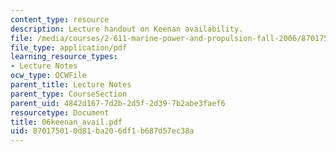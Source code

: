 ```yaml
---
content_type: resource
description: Lecture handout on Keenan availability.
file: /media/courses/2-611-marine-power-and-propulsion-fall-2006/870175010d81ba206df1b687d57ec38a_06keenan_avail.pdf
file_type: application/pdf
learning_resource_types:
- Lecture Notes
ocw_type: OCWFile
parent_title: Lecture Notes
parent_type: CourseSection
parent_uid: 4842d167-7d2b-2d5f-2d39-7b2abe3faef6
resourcetype: Document
title: 06keenan_avail.pdf
uid: 87017501-0d81-ba20-6df1-b687d57ec38a
---
```

